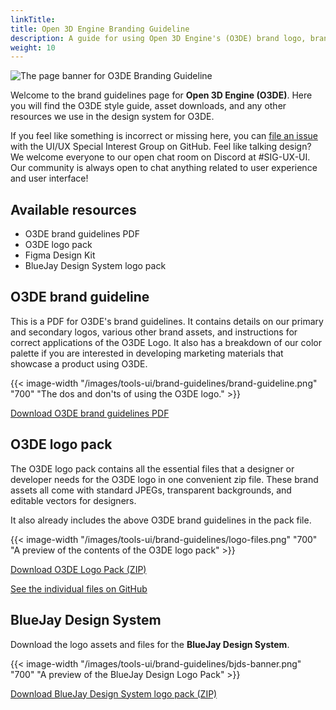 ```yaml
---
linkTitle:
title: Open 3D Engine Branding Guideline
description: A guide for using Open 3D Engine's (O3DE) brand logo, brand color, and other resources in the BlueJay Design System. 
weight: 10
---
```


![The page banner for O3DE Branding Guideline](/images/tools-ui/brand-guidelines/page-banner.png)

Welcome to the brand guidelines page for **Open 3D Engine (O3DE)**. Here you will find the O3DE style guide, asset downloads, and any other resources we use in the design system for O3DE.

If you feel like something is incorrect or missing here, you can [file an issue](https://github.com/o3de/sig-ui-ux/issues/new/choose) with the UI/UX Special Interest Group on GitHub. Feel like talking design? We welcome everyone to our open chat room on Discord at #SIG-UX-UI. Our community is always open to chat anything related to user experience and user interface!

## Available resources

- O3DE brand guidelines PDF
- O3DE logo pack
- Figma Design Kit
- BlueJay Design System logo pack

## O3DE brand guideline

This is a PDF for O3DE's brand guidelines. It contains details on our primary and secondary logos, various other brand assets, and instructions for correct applications of the O3DE Logo. It also has a breakdown of our color palette if you are interested in developing marketing materials that showcase a product using O3DE.

{{< image-width "/images/tools-ui/brand-guidelines/brand-guideline.png" "700" "The dos and don'ts of using the O3DE logo." >}}

[Download O3DE brand guidelines PDF](/files/Open-3D-Branding-Guidelines-June-2021.pdf)

## O3DE logo pack

The O3DE logo pack contains all the essential files that a designer or developer needs for the O3DE logo in one convenient zip file. These brand assets all come with standard JPEGs, transparent backgrounds, and editable vectors for designers.

It also already includes the above O3DE brand guidelines in the pack file.

{{< image-width "/images/tools-ui/brand-guidelines/logo-files.png" "700" "A preview of the contents of the O3DE logo pack" >}}

[Download O3DE Logo Pack (ZIP)](/files/O3DE-Logo-Pack.zip)

[See the individual files on GitHub](need-link)

## BlueJay Design System

Download the logo assets and files for the **BlueJay Design System**.

{{< image-width "/images/tools-ui/brand-guidelines/bjds-banner.png" "700" "A preview of the BlueJay Design Logo Pack" >}}

[Download BlueJay Design System logo pack (ZIP)](todo)
